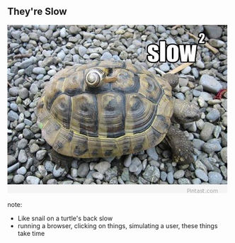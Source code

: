 ## They're Slow

![Slow Squared](img/slow2.jpg "A Snail on a Turtle, Slow Squared")

note:
- Like snail on a turtle's back slow
- running a browser, clicking on things, simulating a user, these things take time	